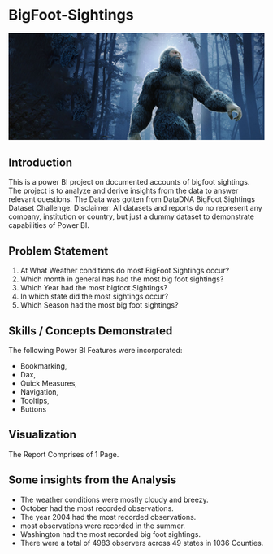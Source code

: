 # BigFoot-Sightings
![](NFBigfoot.jpg)

## Introduction
This is a power BI project on documented accounts of bigfoot sightings. The project is to analyze and derive insights from the data to answer relevant questions.
The Data was gotten from DataDNA BigFoot Sightings Dataset Challenge.
Disclaimer: All datasets and reports do no represent any company, institution or country, but just a dummy dataset to demonstrate capabilities of Power BI.

## Problem Statement
1. At What Weather conditions do most BigFoot Sightings occur?
2. Which month in general has had the most big foot sightings?
3. Which Year had the most bigfoot Sightings?
4. In which state did the most sightings occur?
5. Which Season had the most big foot sightings?


## Skills / Concepts Demonstrated
The following Power BI Features were incorporated:
- Bookmarking,
- Dax,
- Quick Measures,
- Navigation,
- Tooltips,
- Buttons

## Visualization
The Report Comprises of 1 Page.

## Some insights from the Analysis
- The weather conditions were mostly cloudy and breezy.
- October had the most recorded observations.
- The year 2004 had the most recorded observations.
- most observations were recorded in the summer.
- Washington had the most recorded big foot sightings.
- There were a total of 4983 observers across 49 states in 1036 Counties.

